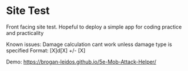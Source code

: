 # Site Test
Front facing site test. Hopeful to deploy a simple app for coding practice and practicality

Known issues:
Damage calculation cant work unless damage type is specified
  Format: [X]d[X] +/- [X] <damage type>


Demo:
https://brogan-leidos.github.io/5e-Mob-Attack-Helper/
